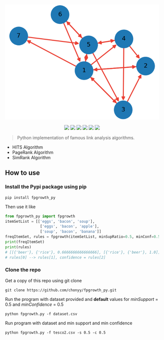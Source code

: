 <p align=center>
    <img src="img/graph_4.png">
</p>

<p align=center>
    <a target="_blank" href="https://travis-ci.com/chonyy/AI-basketball-analysis" title="Build Status"><img src="https://travis-ci.com/chonyy/AI-basketball-analysis.svg?branch=master"></a>
    <a target="_blank" href="#" title="language count"><img src="https://img.shields.io/github/languages/count/chonyy/PageRank-HITS-SimRank"></a>
    <a target="_blank" href="#" title="top language"><img src="https://img.shields.io/github/languages/top/chonyy/PageRank-HITS-SimRank?color=orange"></a>
    <a target="_blank" href="https://opensource.org/licenses/MIT" title="License: MIT"><img src="https://img.shields.io/badge/License-MIT-blue.svg"></a>
    <a target="_blank" href="#" title="repo size"><img src="https://img.shields.io/github/repo-size/chonyy/PageRank-HITS-SimRank"></a>
    <a target="_blank" href="http://makeapullrequest.com" title="PRs Welcome"><img src="https://img.shields.io/badge/PRs-welcome-brightgreen.svg"></a>
</p>

> Python implementation of famous link analysis algorithms.

- HITS Algorithm
- PageRank Algorithm
- SimRank Algorithm

## How to use

### Install the Pypi package using pip

```
pip install fpgrowth_py
```

Then use it like 

```python
from fpgrowth_py import fpgrowth
itemSetList = [['eggs', 'bacon', 'soup'],
                ['eggs', 'bacon', 'apple'],
                ['soup', 'bacon', 'banana']]
freqItemSet, rules = fpgrowth(itemSetList, minSupRatio=0.5, minConf=0.5)
print(freqItemSet)
print(rules)  
# [[{'beer'}, {'rice'}, 0.6666666666666666], [{'rice'}, {'beer'}, 1.0]]
# rules[0] --> rules[1], confidence = rules[2]
```

### Clone the repo

Get a copy of this repo using git clone
```
git clone https://github.com/chonyy/fpgrowth_py.git
```

Run the program with dataset provided and **default** values for *minSupport* = 0.5 and *minConfidence* = 0.5

```
python fpgrowth.py -f dataset.csv
```

Run program with dataset and min support and min confidence  

```
python fpgrowth.py -f tesco2.csv -s 0.5 -c 0.5
```
